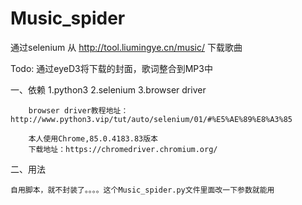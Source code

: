 # Music_spider
 
通过selenium 从 http://tool.liumingye.cn/music/ 下载歌曲



Todo:
通过eyeD3将下载的封面，歌词整合到MP3中


一、依赖
    1.python3
    2.selenium
    3.browser driver
    
        browser driver教程地址：http://www.python3.vip/tut/auto/selenium/01/#%E5%AE%89%E8%A3%85
    
        本人使用Chrome,85.0.4183.83版本
        下载地址：https://chromedriver.chromium.org/
       
       
二、用法

    自用脚本，就不封装了。。。。这个Music_spider.py文件里面改一下参数就能用

    

    
    
    
    
    

